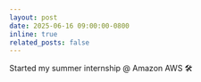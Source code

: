 ```yaml
---
layout: post
date: 2025-06-16 09:00:00-0800
inline: true
related_posts: false
---
```


Started my summer internship @ Amazon AWS :hammer_and_wrench:
